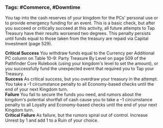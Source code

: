 ### Tags: #Commerce, #Downtime

You tap into the cash reserves of your kingdom for the PCs' personal use or to provide emergency funding for an event. This is a basic check, but after you succeed or critically succeed at this activity, all future attempts to Tap Treasury have their results worsened two degrees. This penalty persists until funds equal to those taken from the treasury are repaid via Capital Investment (page 529).  
  
**Critical Success** You withdraw funds equal to the Currency per Additional PC column on Table 10–9: Party Treasure By Level on page 509 of the Pathfinder Core Rulebook (using your kingdom's level to set the amount), or you successfully fund the unexpected event that required you to Tap your Treasury.  
**Success** As critical success, but you overdraw your treasury in the attempt. You take a –1 circumstance penalty to all Economy-based checks until the end of your next Kingdom turn.  
**Failure** You fail to secure the funds you need, and rumors about the kingdom's potential shortfall of cash cause you to take a –1 circumstance penalty to all Loyalty and Economy-based checks until the end of your next Kingdom turn.  
**Critical Failure** As failure, but the rumors spiral out of control. Increase Unrest by 1 and add 1 to a Ruin of your choice.

